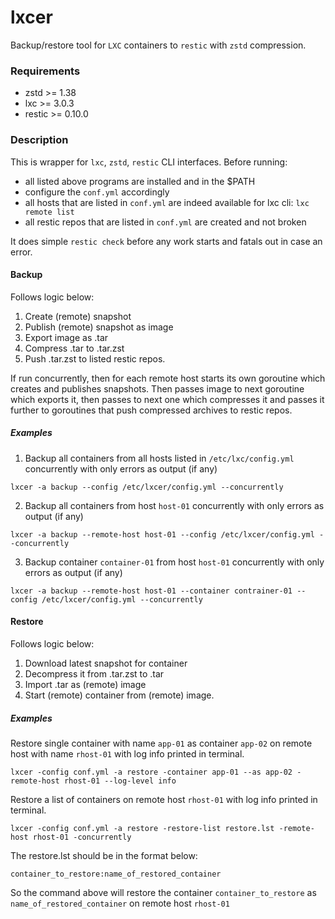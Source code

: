 # lxcer
Backup/restore tool for `LXC` containers to `restic` with `zstd` compression.

### Requirements

- zstd >= 1.38
- lxc >= 3.0.3
- restic >= 0.10.0

### Description
This is wrapper for `lxc`, `zstd`, `restic` CLI interfaces. Before running:
- all listed above programs are installed and in the $PATH
- configure the `conf.yml` accordingly
- all hosts that are listed in `conf.yml` are indeed available for lxc cli: `lxc remote list`
- all restic repos that are listed in `conf.yml` are created and not broken

It does simple `restic check` before any work starts and fatals out in case an error.

#### Backup
Follows logic below:
1. Create (remote) snapshot
2. Publish (remote) snapshot as image
3. Export image as .tar
4. Compress .tar to .tar.zst
5. Push .tar.zst to listed restic repos.

If run concurrently, then for each remote host starts its own goroutine which creates and publishes snapshots. Then passes image to next goroutine which exports it, then passes to next one which compresses it and passes it further to goroutines that push compressed archives to restic repos.

##### Examples
1. Backup all containers from all hosts listed in `/etc/lxc/config.yml` concurrently with only errors as output (if any)

`lxcer -a backup --config /etc/lxcer/config.yml --concurrently`

2. Backup all containers from host ```host-01``` concurrently with only errors as output (if any)

`lxcer -a backup --remote-host host-01 --config /etc/lxcer/config.yml --concurrently`

3. Backup container ```container-01``` from host ```host-01``` concurrently with only errors as output (if any)

`lxcer -a backup --remote-host host-01 --container contrainer-01 --config /etc/lxcer/config.yml --concurrently`

#### Restore
Follows logic below:
1. Download latest snapshot for container
2. Decompress it from .tar.zst to .tar
3. Import .tar as (remote) image
4. Start (remote) container from (remote) image.

##### Examples
Restore single container with name `app-01` as container `app-02` on remote host with name `rhost-01` with log info printed in terminal.

`lxcer -config conf.yml -a restore -container app-01 --as app-02 -remote-host rhost-01 --log-level info`

Restore a list of containers on remote host `rhost-01` with log info printed in terminal.

`lxcer -config conf.yml -a restore -restore-list restore.lst -remote-host rhost-01 -concurrently`

The restore.lst should be in the format below:

```
container_to_restore:name_of_restored_container
```
So the command above will restore the container `container_to_restore` as `name_of_restored_container` on remote host `rhost-01`

